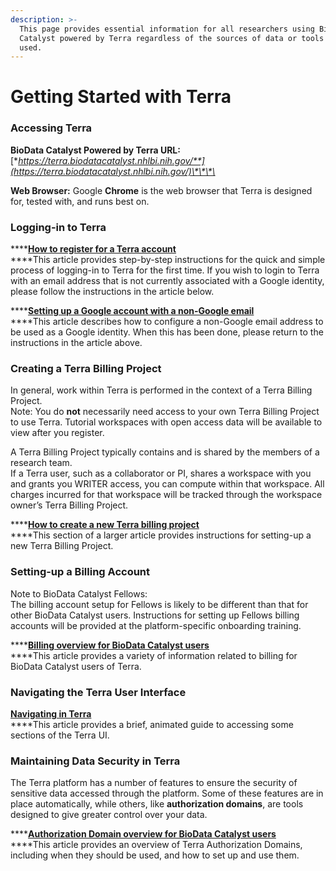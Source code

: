 ```yaml
---
description: >-
  This page provides essential information for all researchers using BioData
  Catalyst powered by Terra regardless of the sources of data or tools to be
  used.
---
```


# Getting Started with Terra

### Accessing Terra

**BioData Catalyst Powered by Terra URL:**  
[**https://terra.biodatacatalyst.nhlbi.nih.gov/**](https://terra.biodatacatalyst.nhlbi.nih.gov/)\*\*\*\*

**Web Browser:**  Google **Chrome** is the web browser that Terra is designed for, tested with, and runs best on.

### Logging-in to Terra

\*\*\*\*[**How to register for a Terra account**](https://support.terra.bio/hc/en-us/articles/360028235911-How-to-register-for-a-Terra-account)  
****This article provides step-by-step instructions for the quick and simple process of logging-in to Terra for the first time. If you wish to login to Terra with an email address that is not currently associated with a Google identity, please follow the instructions in the article below. 

\*\*\*\*[**Setting up a Google account with a non-Google email**](https://support.terra.bio/hc/en-us/articles/360029186611-Setting-up-a-Google-account-with-a-non-Google-email)  
****This article describes how to configure a non-Google email address to be used as a Google identity. When this has been done, please return to the instructions in the article above.

### Creating a Terra Billing Project

In general, work within Terra is performed in the context of a Terra Billing Project.   
Note: You do **not** necessarily need access to your own Terra Billing Project to use Terra. Tutorial workspaces with open access data will be available to view after you register.

A Terra Billing Project typically contains and is shared by the members of a research team.  
If a Terra user, such as a collaborator or PI, shares a workspace with you and grants you WRITER access, you can compute within that workspace. All charges incurred for that workspace will be tracked through the workspace owner’s Terra Billing Project.

\*\*\*\*[**How to create a new Terra billing project**](https://support.terra.bio/hc/en-us/articles/360026182251#How%20to%20create%20a%20new%C2%A0Terra%20billing%20project)  
****This section of a larger article provides instructions for setting-up a new Terra Billing Project.

### **Setting-up a Billing Account**

Note to BioData Catalyst Fellows:  
The billing account setup for Fellows is likely to be different than that for other BioData Catalyst users. Instructions for setting up Fellows billing accounts will be provided at the platform-specific onboarding training.

\*\*\*\*[**Billing overview for BioData Catalyst users**](https://support.terra.bio/hc/en-us/articles/360039016532)   
****This article provides a variety of information related to billing for BioData Catalyst users of Terra.

### Navigating the Terra User Interface

[**Navigating in Terra**](https://support.terra.bio/hc/en-us/articles/360022704371-Navigating-in-Terra)  
****This article provides a brief, animated guide to accessing some sections of the Terra UI.

### Maintaining Data Security in Terra

The Terra platform has a number of features to ensure the security of sensitive data accessed through the platform. Some of these features are in place automatically, while others, like **authorization domains**, are tools designed to give greater control over your data.

\*\*\*\*[**Authorization Domain overview for BioData Catalyst users**](https://support.terra.bio/hc/en-us/articles/360039415171)  
****This article provides an overview of Terra Authorization Domains, including when they should be used, and how to set up and use them.



